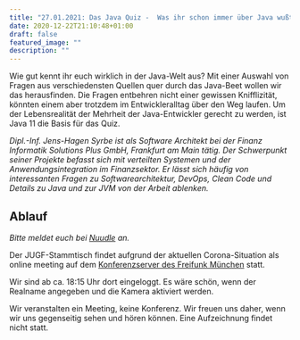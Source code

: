 ```yaml
---
title: "27.01.2021: Das Java Quiz -  Was ihr schon immer über Java wußtet, aber euch niemand fragen wollte."
date: 2020-12-22T21:10:48+01:00
draft: false
featured_image: ""
description: ""
---
```


Wie gut kennt ihr euch wirklich in der Java-Welt aus? Mit einer Auswahl von Fragen aus verschiedensten Quellen quer durch das Java-Beet wollen wir das herausfinden. Die Fragen entbehren nicht einer gewissen Knifflizität, könnten einem aber trotzdem im Entwickleralltag über den Weg laufen. Um der Lebensrealität der Mehrheit der Java-Entwickler gerecht zu werden, ist Java 11 die Basis für das Quiz.

_Dipl.-Inf. Jens-Hagen Syrbe ist als Software Architekt bei der Finanz Informatik Solutions Plus GmbH, Frankfurt am Main tätig. Der Schwerpunkt seiner Projekte befasst sich mit verteilten Systemen und der Anwendungsintegration im Finanzsektor. Er lässt sich häufig von interessanten Fragen zu Softwarearchitektur, DevOps, Clean Code und Details zu Java und zur JVM von der Arbeit ablenken._

## Ablauf

_Bitte meldet euch bei [Nuudle](https://nuudel.digitalcourage.de/Oo65E2Ep3ReaTepr) an._

Der JUGF-Stammtisch findet aufgrund der aktuellen Corona-Situation als online meeting auf dem [Konferenzserver des Freifunk München](https://meet.ffmuc.net/jugfmeeting) statt.

Wir sind ab ca. 18:15 Uhr dort eingeloggt. Es wäre schön, wenn der Realname angegeben und die Kamera aktiviert werden.

Wir veranstalten ein Meeting, keine Konferenz. Wir freuen uns daher, wenn wir uns gegenseitig sehen und hören können.
Eine Aufzeichnung findet nicht statt.

